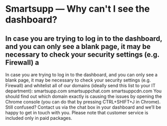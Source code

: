 # Smartsupp — Why can't I see the dashboard?
## In case you are trying to log in to the dashboard, and you can only see a blank page, it may be necessary to check your security settings (e.g. Firewall) a
In case you are trying to log in to the dashboard, and you can only see a blank page, it may be necessary to check your security settings (e.g. Firewall) and whitelist all of our domains (ideally send this list to your IT department):
smartsupp.com
smartsuppchat.com
smartsuppcdn.com
You should find out which domain exactly is causing the issues by opening the Chrome console (you can do that by pressing CTRL+SHIFT+J in Chrome).
Still confused? Contact us via the chat box in your dashboard and we’ll be happy to get in touch with you. Please note that customer service is included only in paid packages.

